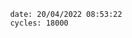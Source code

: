 

                date: 20/04/2022 08:53:22
                cycles: 18000

                         